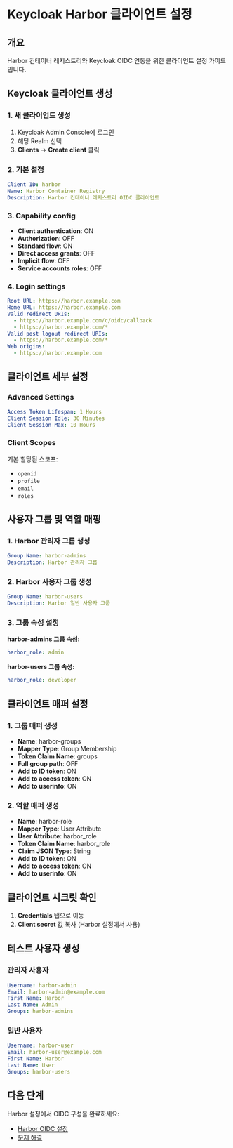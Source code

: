 # Keycloak Harbor 클라이언트 설정

## 개요
Harbor 컨테이너 레지스트리와 Keycloak OIDC 연동을 위한 클라이언트 설정 가이드입니다.

## Keycloak 클라이언트 생성

### 1. 새 클라이언트 생성
1. Keycloak Admin Console에 로그인
2. 해당 Realm 선택
3. **Clients** → **Create client** 클릭

### 2. 기본 설정
```yaml
Client ID: harbor
Name: Harbor Container Registry
Description: Harbor 컨테이너 레지스트리 OIDC 클라이언트
```

### 3. Capability config
- **Client authentication**: ON
- **Authorization**: OFF
- **Standard flow**: ON
- **Direct access grants**: OFF
- **Implicit flow**: OFF
- **Service accounts roles**: OFF

### 4. Login settings
```yaml
Root URL: https://harbor.example.com
Home URL: https://harbor.example.com
Valid redirect URIs: 
  - https://harbor.example.com/c/oidc/callback
  - https://harbor.example.com/*
Valid post logout redirect URIs:
  - https://harbor.example.com/*
Web origins:
  - https://harbor.example.com
```

## 클라이언트 세부 설정

### Advanced Settings
```yaml
Access Token Lifespan: 1 Hours
Client Session Idle: 30 Minutes
Client Session Max: 10 Hours
```

### Client Scopes
기본 할당된 스코프:
- `openid`
- `profile` 
- `email`
- `roles`

## 사용자 그룹 및 역할 매핑

### 1. Harbor 관리자 그룹 생성
```yaml
Group Name: harbor-admins
Description: Harbor 관리자 그룹
```

### 2. Harbor 사용자 그룹 생성  
```yaml
Group Name: harbor-users
Description: Harbor 일반 사용자 그룹
```

### 3. 그룹 속성 설정
**harbor-admins 그룹 속성:**
```yaml
harbor_role: admin
```

**harbor-users 그룹 속성:**
```yaml
harbor_role: developer
```

## 클라이언트 매퍼 설정

### 1. 그룹 매퍼 생성
- **Name**: harbor-groups
- **Mapper Type**: Group Membership
- **Token Claim Name**: groups
- **Full group path**: OFF
- **Add to ID token**: ON
- **Add to access token**: ON
- **Add to userinfo**: ON

### 2. 역할 매퍼 생성
- **Name**: harbor-role
- **Mapper Type**: User Attribute
- **User Attribute**: harbor_role
- **Token Claim Name**: harbor_role
- **Claim JSON Type**: String
- **Add to ID token**: ON
- **Add to access token**: ON
- **Add to userinfo**: ON

## 클라이언트 시크릿 확인
1. **Credentials** 탭으로 이동
2. **Client secret** 값 복사 (Harbor 설정에서 사용)

## 테스트 사용자 생성

### 관리자 사용자
```yaml
Username: harbor-admin
Email: harbor-admin@example.com
First Name: Harbor
Last Name: Admin
Groups: harbor-admins
```

### 일반 사용자
```yaml
Username: harbor-user
Email: harbor-user@example.com  
First Name: Harbor
Last Name: User
Groups: harbor-users
```

## 다음 단계
Harbor 설정에서 OIDC 구성을 완료하세요:
- [Harbor OIDC 설정](./oidc-configuration.md)
- [문제 해결](./troubleshooting.md)